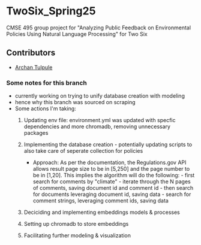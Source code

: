 # TwoSix_Spring25
CMSE 495 group project for "Analyzing Public Feedback on Environmental Policies Using Natural Language Processing" for Two Six

## Contributors

- [Archan Tulpule](https://github.com/tulpulea)

### Some notes for this branch
- currently working on trying to unify database creation with modeling
- hence why this branch was sourced on scraping
- Some actions I'm taking:
    1) Updating env file: environment.yml was updated with specfic dependencies and more chromadb, removing unnecessary packages
    2) Implementing the database creation - potentially updating 
    scripts to also take care of seperate collection for policies
        - Approach: As per the documentation, the Regulations.gov API allows
                    result page size to be in [5,250] and the page number
                    to be in [1,20]. This implies the algorithm will do the following:
                    - first search for comments by "climate"
                    - iterate through the N pages of comments, saving document id and comment id
                    - then search for documents leveraging document id, saving data
                    - search for comment strings, leveraging comment ids, saving data
                    
            
    3) Deciciding and implementing embeddings models & processes
    4) Setting up chromadb to store embeddings 
    5) Facilitating further modeling & visualization
